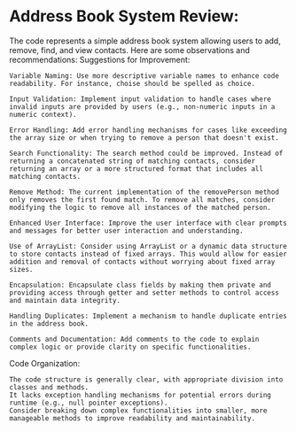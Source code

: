 # Address Book System Review:

The code represents a simple address book system allowing users to add, remove, find, and view contacts. Here are some observations and recommendations:
Suggestions for Improvement:

    Variable Naming: Use more descriptive variable names to enhance code readability. For instance, choise should be spelled as choice.

    Input Validation: Implement input validation to handle cases where invalid inputs are provided by users (e.g., non-numeric inputs in a numeric context).

    Error Handling: Add error handling mechanisms for cases like exceeding the array size or when trying to remove a person that doesn't exist.

    Search Functionality: The search method could be improved. Instead of returning a concatenated string of matching contacts, consider returning an array or a more structured format that includes all matching contacts.

    Remove Method: The current implementation of the removePerson method only removes the first found match. To remove all matches, consider modifying the logic to remove all instances of the matched person.

    Enhanced User Interface: Improve the user interface with clear prompts and messages for better user interaction and understanding.

    Use of ArrayList: Consider using ArrayList or a dynamic data structure to store contacts instead of fixed arrays. This would allow for easier addition and removal of contacts without worrying about fixed array sizes.

    Encapsulation: Encapsulate class fields by making them private and providing access through getter and setter methods to control access and maintain data integrity.

    Handling Duplicates: Implement a mechanism to handle duplicate entries in the address book.

    Comments and Documentation: Add comments to the code to explain complex logic or provide clarity on specific functionalities.

Code Organization:

    The code structure is generally clear, with appropriate division into classes and methods.
    It lacks exception handling mechanisms for potential errors during runtime (e.g., null pointer exceptions).
    Consider breaking down complex functionalities into smaller, more manageable methods to improve readability and maintainability.
